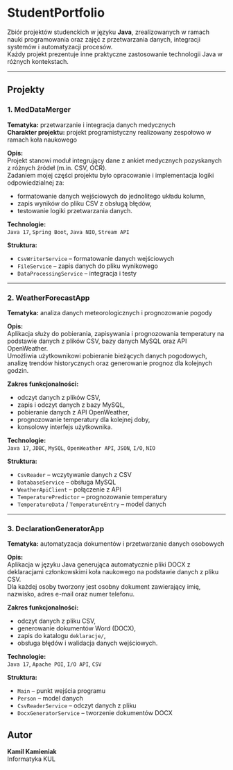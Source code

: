 # StudentPortfolio

Zbiór projektów studenckich w języku **Java**, zrealizowanych w ramach nauki programowania oraz zajęć z przetwarzania danych, integracji systemów i automatyzacji procesów.  
Każdy projekt prezentuje inne praktyczne zastosowanie technologii Java w różnych kontekstach.

---

## Projekty

### 1. MedDataMerger
**Tematyka:** przetwarzanie i integracja danych medycznych  
**Charakter projektu:** projekt programistyczny realizowany zespołowo w ramach koła naukowego  

**Opis:**  
Projekt stanowi moduł integrujący dane z ankiet medycznych pozyskanych z różnych źródeł (m.in. CSV, OCR).  
Zadaniem mojej części projektu było opracowanie i implementacja logiki odpowiedzialnej za:  
- formatowanie danych wejściowych do jednolitego układu kolumn,  
- zapis wyników do pliku CSV z obsługą błędów,  
- testowanie logiki przetwarzania danych.  

**Technologie:**  
`Java 17`, `Spring Boot`, `Java NIO`, `Stream API`

**Struktura:**  
- `CsvWriterService` – formatowanie danych wejściowych  
- `FileService` – zapis danych do pliku wynikowego  
- `DataProcessingService` – integracja i testy  

---

### 2. WeatherForecastApp
**Tematyka:** analiza danych meteorologicznych i prognozowanie pogody  

**Opis:**  
Aplikacja służy do pobierania, zapisywania i prognozowania temperatury na podstawie danych z plików CSV, bazy danych MySQL oraz API OpenWeather.  
Umożliwia użytkownikowi pobieranie bieżących danych pogodowych, analizę trendów historycznych oraz generowanie prognoz dla kolejnych godzin.

**Zakres funkcjonalności:**  
- odczyt danych z plików CSV,  
- zapis i odczyt danych z bazy MySQL,  
- pobieranie danych z API OpenWeather,  
- prognozowanie temperatury dla kolejnej doby,  
- konsolowy interfejs użytkownika.  

**Technologie:**  
`Java 17`, `JDBC`, `MySQL`, `OpenWeather API`, `JSON`, `I/O`, `NIO`

**Struktura:**  
- `CsvReader` – wczytywanie danych z CSV  
- `DatabaseService` – obsługa MySQL  
- `WeatherApiClient` – połączenie z API  
- `TemperaturePredictor` – prognozowanie temperatury  
- `TemperatureData` / `TemperatureEntry` – model danych  

---

### 3. DeclarationGeneratorApp
**Tematyka:** automatyzacja dokumentów i przetwarzanie danych osobowych  

**Opis:**  
Aplikacja w języku Java generująca automatycznie pliki DOCX z deklaracjami członkowskimi koła naukowego na podstawie danych z pliku CSV.  
Dla każdej osoby tworzony jest osobny dokument zawierający imię, nazwisko, adres e-mail oraz numer telefonu.

**Zakres funkcjonalności:**  
- odczyt danych z pliku CSV,  
- generowanie dokumentów Word (DOCX),  
- zapis do katalogu `deklaracje/`,  
- obsługa błędów i walidacja danych wejściowych.  

**Technologie:**  
`Java 17`, `Apache POI`, `I/O API`, `CSV`

**Struktura:**  
- `Main` – punkt wejścia programu  
- `Person` – model danych  
- `CsvReaderService` – odczyt danych z pliku  
- `DocxGeneratorService` – tworzenie dokumentów DOCX

## Autor

**Kamil Kamieniak**  
Informatyka KUL
